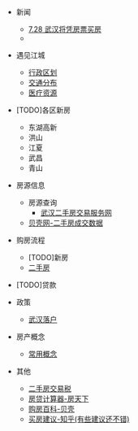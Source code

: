 - 新闻
  - [7.28 武汉将凭房票买房](http://fgj.wuhan.gov.cn/hdjl_44/dczj_1/yjzj.shtml?collectionId=714&siteId=44&status=0)
  - 
- 遇见江城
  - [行政区划](docs/basic-information/administrative-division.md)
  - [交通分布](docs/basic-information/traffic-distribution.md)
  - [医疗资源](docs/basic-information/medical-resources.md)
- [TODO]各区新房
  - 东湖高新
  - 洪山
  - 江夏
  - 武昌
  - 青山
- 房源信息
  - 房源查询
    - [武汉二手房交易服务网](http://esf.whfgxx.org.cn/New/publish/)
  - [贝壳网-二手房成交数据](https://wh.ke.com/chengjiao/)
- 购房流程
  
  - [TODO]新房
  - [二手房](docs/purchase-process/second-hand-housing-purchase-process.md)
- [TODO]贷款
- 政策
  - [ 武汉落户](docs/policy/college-students-settle-down.md)
- 房产概念
  
  - [常用概念](docs/concept/common-real-estate-concepts.md)
- 其他
  - [二手房交易税](docs/other/second-hand-housing-transaction-tax.md)
  - [房贷计算器-房天下](https://wuhan.newhouse.fang.com/house/tools.htm)
  - [购房百科-贝壳](https://news.ke.com/wh/baike/)
  - [买房建议-知乎(有些建议还不错)](https://zhuanlan.zhihu.com/p/341365889)

